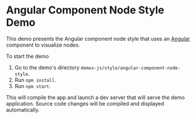 <!--
 //////////////////////////////////////////////////////////////////////////////
 // @license
 // This file is part of yFiles for HTML 2.6.
 // Use is subject to license terms.
 //
 // Copyright (c) 2000-2024 by yWorks GmbH, Vor dem Kreuzberg 28,
 // 72070 Tuebingen, Germany. All rights reserved.
 //
 //////////////////////////////////////////////////////////////////////////////
-->
# Angular Component Node Style Demo

This demo presents the Angular component node style that uses an [Angular](https://angular.io//) component to visualize nodes.

To start the demo

1.  Go to the demo's directory `demos-js/style/angular-component-node-style`.
2.  Run `npm install`.
3.  Run `npm start`.

This will compile the app and launch a dev server that will serve the demo application. Source code changes will be compiled and displayed automatically.
